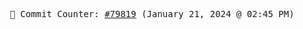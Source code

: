 <p align="center">
    <samp>
        📮 Commit Counter: <a href="https://github.com/Javascript-void0/Javascript-void0/commits/main">#79819</a> (January 21, 2024 @ 02:45 PM)
    </samp>
</p>